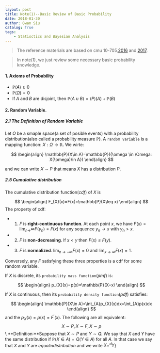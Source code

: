 ```yaml
---
layout: post
title: Note(1)--Basic Review of Basic Probability 
date: 2018-01-30
author: Gwan Siu
catalog: True
tags:
    - Statisctics and Bayesian Analysis
---
```


>The reference materials are based on cmu 10-705,[2016](http://www.stat.cmu.edu/~larry/=stat705/) and [2017](http://www.stat.cmu.edu/~siva/705/main.html).

>In note(1), we just review some necessary basic probability knowledge.

#### 1. Axioms of Probability

- $\mathbb{P}(A)\geq 0$
- $\mathbb{P}(\Omega)=0$
- If $A$ and $B$ are disjoint, then $\mathbb{P}(A\cup B)=\mathbb(P)(A)+\mathbb{P}(B)$

#### 2. Random Variable.

##### 2.1 The Definition of Random Variable
Let $\Omega$ be a smaple space(a set of posible events) with a probability distribution(also called a probability measure $\mathbb{P}$). A `random variable` is a mapping function: $X:\Omega \rightarrow \mathbb{R}$. We wirte:

$$
\begin{align}
\mathbb{P}(X\in A)=\mathbb{P}({\omega \in \Omega: X(\omega)\in A})
\end{align}
$$

and we can write $X\sim P$ that means $X$ has a distribution $P$.

##### 2.5 Cumulative distribution
The cumulative distribution function($cdf$) of $X$ is

$$
\begin{align}
    F_{X}(x)=F(x)=\mathbb{P}(X\leq x)
\end{align}
$$
The property of cdf:
- 1. $F$ is **right-continuous function**. At each point $x$, we have $F(x)=\lim_{n\rightarrow}\infty F(y_{n})=F(x)$ for any sequence $y_{n}\rightarrow x$ with $y_{n} >x$.
- 2. $F$ is **non-decreasing**. If $x<y$ then $F(x)\leq F(y)$.
- 3. $F$ is **normalized**. $\lim_{n\rightarrow -\infty}F(x)=0$ and $\lim_{x\rightarrow \infty}F(x)=1$.

Conversely, any $F$ satisfying these three properties is a cdf for some random variable.

If $X$ is discrete, its `probability mass function`($pmf$) is:

$$
\begin{align}
p_{X}(x)=p(x)=\mathbb{P}(X=x)
\end{align}
$$

If $X$ is continuous, then its `probability density function`($pdf$) satisfies:

$$
\begin{align}
\mathbb{P}(X\in A)=\int_{A}p_{X}(x)dx=\int_{A}p(x)dx
\end{align}
$$
and the $p_{X}(x)=p(x)=F^{'}(x)$. The following are all equivalent:
$$
X\sim P,X\sim F, X\sim p
$$
\\
**Definition:**Suppose that $X\sim P$ and $Y\sim Q$. We say that $X$ and $Y$ have the same distribution if $\mathbb{P}(X\in A)=Q(Y\in A)$ for all $A$. In that case we say that $X$ and $Y$ are $\mathit{equal in distribution}$ and we write $X=^{d}Y$}


